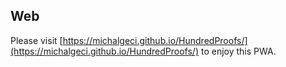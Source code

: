 ## Web
Please visit [https://michalgeci.github.io/HundredProofs/](https://michalgeci.github.io/HundredProofs/) to enjoy this PWA.
